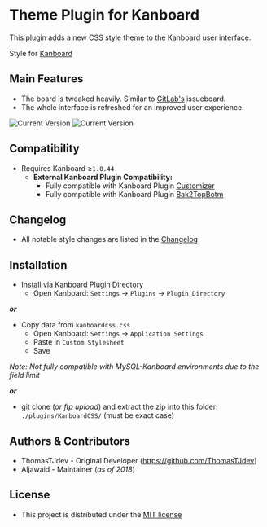 Theme Plugin for Kanboard
==========================

This plugin adds a new CSS style theme to the Kanboard user interface.

Style for [Kanboard](https://github.com/fguillot/kanboard "Kanboard - Kanban project management software")


Main Features
-------------

- The board is tweaked heavily. Similar to [GitLab's](https://gitlab.com "Go to GitLab") issueboard.
- The whole interface is refreshed for an improved user experience.

![Current Version](../master/screenshots/v0.0.3/Screenshot-v0.0.3.png "Current Version")
![Current Version](../master/screenshots/v0.0.3/Screenshot-v0.0.3_2.png "Current Version")


Compatibility
-------------

 - Requires Kanboard ≥`1.0.44`
   - **External Kanboard Plugin Compatibility:**
     - Fully compatible with Kanboard Plugin [Customizer](https://github.com/creecros/Customizer "Customizer - A plugin for Kanboard")
     - Fully compatible with Kanboard Plugin [Bak2TopBotm](https://github.com/creecros/Bak2topbotm "Bak2TopBotm - A plugin for Kanboard")


Changelog
---------

 - All notable style changes are listed in the [Changelog](../master/changelog.md "See changes")


Installation
------------

- Install via Kanboard Plugin Directory
  - Open Kanboard: `Settings` -> `Plugins` -> `Plugin Directory`

**_or_**
- Copy data from `kanboardcss.css`
  - Open Kanboard: `Settings` -> `Application Settings`
  - Paste in `Custom Stylesheet`
  - Save

_Note: Not fully compatible with MySQL-Kanboard environments due to the field limit_

**_or_**
- git clone (_or ftp upload_) and extract the zip into this folder: `./plugins/KanboardCSS/` (must be exact case)


Authors & Contributors
----------------------

- ThomasTJdev - Original Developer (https://github.com/ThomasTJdev)
- Aljawaid - Maintainer (_as of 2018_)


License
-------
- This project is distributed under the [MIT license](../master/LICENSE "Read MIT License")

